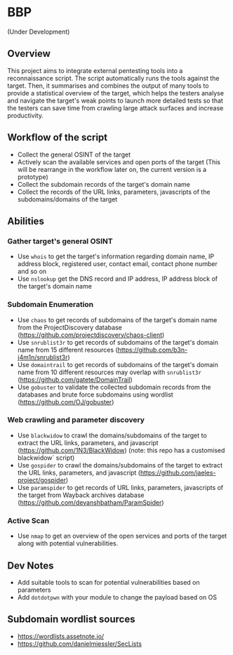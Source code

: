 # BBP
(Under Development)
## Overview
This project aims to integrate external pentesting tools into a reconnaissance script. The script automatically runs the tools against the target. Then, it summarises and combines the output of many tools to provide a statistical overview of the target, which helps the testers analyse and navigate the target's weak points to launch more detailed tests so that the testers can save time from crawling large attack surfaces and increase productivity.

## Workflow of the script
+ Collect the general OSINT of the target
+ Actively scan the available services and open ports of the target (This will be rearrange in the workflow later on, the current version is a prototype)
+ Collect the subdomain records of the target's domain name
+ Collect the records of the URL links, parameters, javascripts of the subdomains/domains of the target

## Abilities
### Gather target's general OSINT
+ Use `whois` to get the target's information regarding domain name, IP address block, registered user, contact email, contact phone number and so on
+ Use `nslookup` get the DNS record and IP address, IP address block of the target's domain name

### Subdomain Enumeration
+ Use `chaos` to get records of subdomains of the target's domain name from the ProjectDiscovery database (https://github.com/projectdiscovery/chaos-client)
+ Use `snrublist3r` to get records of subdomains of the target's domain name from 15 different resources (https://github.com/b3n-j4m1n/snrublist3r)
+ Use `domaintrail` to get records of subdomains of the target's domain name from 10 different resources may overlap with `snrublist3r` (https://github.com/gatete/DomainTrail)
+ Use `gobuster` to validate the collected subdomain records from the databases and brute force subdomains using wordlist (https://github.com/OJ/gobuster)

### Web crawling and parameter discovery
+ Use `blackwidow` to crawl the domains/subdomains of the target to extract the URL links, parameters, and javascript (https://github.com/1N3/BlackWidow) (note: this repo has a customised blackwidow` script)
+ Use `gospider` to crawl the domains/subdomains of the target to extract the URL links, parameters, and javascript (https://github.com/jaeles-project/gospider)
+ Use `paramspider` to get records of URL links, parameters, javascripts of the target from Wayback archives database (https://github.com/devanshbatham/ParamSpider)

### Active Scan
+ Use `nmap` to get an overview of the open services and ports of the target along with potential vulnerabilities.

## Dev Notes
+ Add suitable tools to scan for potential vulnerabilities based on parameters
+ Add `dotdotpwn` with your module to change the payload based on OS

## Subdomain wordlist sources
+ https://wordlists.assetnote.io/
+ https://github.com/danielmiessler/SecLists
